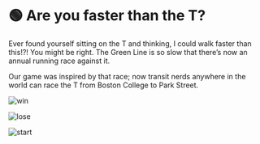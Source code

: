 # 🟢 Are you faster than the T?

Ever found yourself sitting on the T and thinking, I could walk faster than this!?! You might be right. The Green Line is so slow that there’s now an annual running race against it.

Our game was inspired by that race; now transit nerds anywhere in the world can race the T from Boston College to Park Street.

![win](https://github.com/user-attachments/assets/43fe8d82-7bb9-45a4-ba3d-3f77681f4d56)

![lose](https://github.com/user-attachments/assets/0434f115-4c9d-4bb3-8fd3-99a78dc26613)

![start](https://github.com/user-attachments/assets/3a8803af-382c-4627-9975-1ce1a94f98ba)
